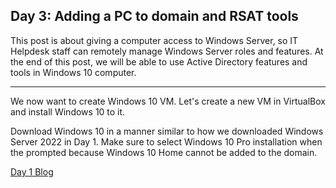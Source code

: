 ## Day 3: Adding a PC to domain and RSAT tools

This post is about giving a computer access to Windows Server, so IT Helpdesk staff can remotely manage Windows Server roles and features. At the end of this post, we will be able to use Active Directory features and tools in Windows 10 computer.

---

We now want to create Windows 10 VM. Let's create a new VM in VirtualBox and install Windows 10 to it. 

Download Windows 10 in a manner similar to how we downloaded Windows Server 2022 in Day 1. Make sure to select Windows 10 Pro installation when the prompted because Windows 10 Home cannot be added to the domain.

[Day 1 Blog](/2024-02-07-new-blog-post.md)
